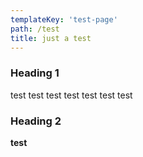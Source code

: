 ```yaml
---
templateKey: 'test-page'
path: /test
title: just a test
---
```

### Heading 1
test test test test test test test

### Heading 2
<b>test<b />